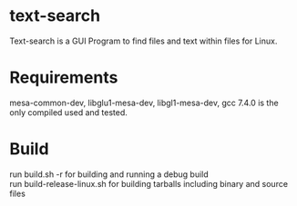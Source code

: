 # text-search
Text-search is a GUI Program to find files and text within files for Linux.

# Requirements
mesa-common-dev,
libglu1-mesa-dev,
libgl1-mesa-dev,
gcc 7.4.0 is the only compiled used and tested.

# Build
run build.sh -r for building and running a debug build<br />
run build-release-linux.sh for building tarballs including binary and source files<br />
